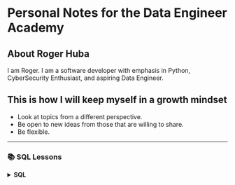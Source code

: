 <!-- markdownlint-disable MD033 -->
<!-- markdownlint-disable MD004 -->

# Personal Notes for the Data Engineer Academy

## About Roger Huba

I am Roger. I am a software developer with emphasis in Python, CyberSecurity Enthusiast, and aspiring Data Engineer.

## This is how I will keep myself in a growth mindset

* Look at topics from a different perspective.
* Be open to new ideas from those that are willing to share.
* Be flexible.

---

### 📚 SQL Lessons

<details>
<summary><strong>SQL</strong></summary>

&nbsp;&nbsp;&nbsp;&nbsp;<details>
<summary><strong>SQL Beginner Lessons</strong></summary>

- [SELECT FROM](sql/beginner/selectfrom.md)
- [WHERE CONDITION](sql/beginner/wherecondition.md)
- [COMPARISON OPERATORS](sql/beginner/comparisonoperator.md)
- [LOGICAL OPERATORS](sql/beginner/logicaloperator.md)
- [LIKE OPERATOR](sql/beginner/likeoperator.md)
- [IN OPERATOR](sql/beginner/inoperator.md)
- [BETWEEN OPERATOR](sql/beginner/betweenoperator.md)
- [IS NULL](sql/beginner/isnull.md)
- [AND OPERATOR](sql/beginner/andoperator.md)
- [OR OPERATOR](sql/beginner/oroperator.md)
- [NOT OPERATOR](sql/beginner/notoperator.md)
- [ORDER BY](sql/beginner/orderby.md)
- [LIMIT OFFSET](sql/beginner/limitoffset.md)

</details>

&nbsp;&nbsp;&nbsp;&nbsp;<details>
<summary><strong>SQL Intermediate Lessons</strong></summary>

- [GROUP BY](sql/intermediate/groupby.md)
- [COUNT OPERATOR](sql/intermediate/countoperator.md)
- [SUBQUERIES](sql/intermediate/subqueries.md)
- [MAX OPERATOR](sql/intermediate/maxoperator.md)
- [MIN OPERATOR](sql/intermediate/minoperator.md)
- [SUM OPERATOR](sql/intermediate/sumoperator.md)
- [AVG OPERATOR](sql/intermediate/avgoperator.md)
- [HAVING CLAUSE](sql/intermediate/havingclause.md)
- [SUBQUERY WITH AGGREGATE FUNCTIONS](sql/intermediate/subquerywithaggregatedfunctions.md)
- [CASE STATEMENT](sql/intermediate/casestatement.md)
- [LEFT JOIN](sql/intermediate/leftjoin.md)
- [RIGHT JOIN](sql/intermediate/rightjoin.md)
- [INNER JOIN](sql/intermediate/innerjoin.md)
- [FULL OUTER JOIN](sql/intermediate/fullouterjoin.md)
- [JOIN WITH WHERE](sql/intermediate/joinwithwhere.md)
- [JOIN WITH COMPARISON](sql/intermediate/joinwithacomparisonoperator.md)
- [DISTINCT](sql/intermediate/distinct.md)
- [JOIN WITH MULTIPLE KEYS](sql/intermediate/joinwithmultiplekeys.md)
- [SELF JOIN](sql/intermediate/selfjoin.md)
- [UNION](sql/intermediate/union.md)

</details>

&nbsp;&nbsp;&nbsp;&nbsp;<details>
<summary><strong>SQL Advanced Lessons</strong></summary>

- [DATA TYPES](sql/advanced/datatypes.md)
- [CONCAT](sql/advanced/concat.md)
- [CAST](sql/advanced/cast.md)
- [LENGTH](sql/advanced/length.md)
- [SUBSTRING](sql/advanced/substring.md)
- [CHARINDEX or SUBSTRING_INDEX](sql/advanced/charindex.md)
- [TRIM](sql/advanced/trim.md)
- [LEFT & RIGHT](sql/advanced/leftright.md)
- [UPPER & LOWER](sql/advanced/upperlower.md)
- [EXTRACT](sql/advanced/extract.md)
- [COALESCE](sql/advanced/coalesce.md)
- [SUBQUERY IN CONDITION](sql/advanced/subqueryincondition.md)
- [WINDOW FUNCTION](sql/advanced/windowfunction.md)
- [ROW NUMBER](sql/advanced/rownumber.md)
- [RANK](sql/advanced/rank.md)
- [LEAD](sql/advanced/lead.md)
- [WITH STATEMENTS](sql/advanced/withstatements.md)

</details>

</details>
